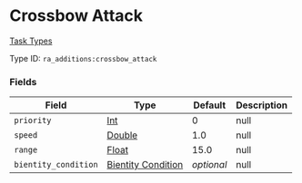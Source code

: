 # Crossbow Attack
[Task Types](../task_types_types.md)

Type ID: `ra_additions:crossbow_attack`
### Fields
Field | Type | Default | Description
------|------|---------|-------------
`priority` | [Int](../data_types/int.md) | 0 | null
`speed` | [Double](../data_types/double.md) | 1.0 | null
`range` | [Float](../data_types/float.md) | 15.0 | null
`bientity_condition` | [Bientity Condition](../data_types/bientity_condition.md) | _optional_ | null
